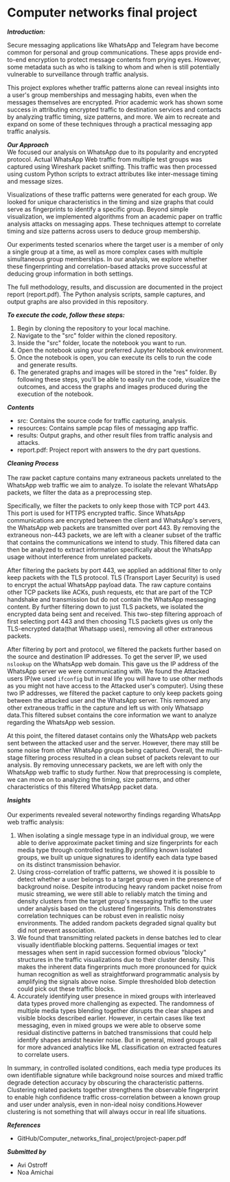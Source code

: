 # Computer networks final project

***Introduction:*** 

Secure messaging applications like WhatsApp and Telegram have become common for personal and group communications. These apps provide end-to-end encryption to protect message contents from prying eyes. However, some metadata such as who is talking to whom and when is still potentially vulnerable to surveillance through traffic analysis.

This project explores whether traffic patterns alone can reveal insights into a user's group memberships and messaging habits, even when the messages themselves are encrypted. Prior academic work has shown some success in attributing encrypted traffic to destination services and contacts by analyzing traffic timing, size patterns, and more. We aim to recreate and expand on some of these techniques through a practical messaging app traffic analysis.

***Our Approach*** <br>
We focused our analysis on WhatsApp due to its popularity and encrypted protocol. Actual WhatsApp Web traffic from multiple test groups was captured using Wireshark packet sniffing. This traffic was then processed using custom Python scripts to extract attributes like inter-message timing and message sizes.

Visualizations of these traffic patterns were generated for each group. We looked for unique characteristics in the timing and size graphs that could serve as fingerprints to identify a specific group. Beyond simple visualization, we implemented algorithms from an academic paper on traffic analysis attacks on messaging apps. These techniques attempt to correlate timing and size patterns across users to deduce group membership.

Our experiments tested scenarios where the target user is a member of only a single group at a time, as well as more complex cases with multiple simultaneous group memberships. In our analysis, we explore whether these fingerprinting and correlation-based attacks prove successful at deducing group information in both settings.

The full methodology, results, and discussion are documented in the project report (report.pdf). The Python analysis scripts, sample captures, and output graphs are also provided in this repository.


***To execute the code, follow these steps:***
1. Begin by cloning the repository to your local machine.
2. Navigate to the "src" folder within the cloned repository.
3. Inside the "src" folder, locate the notebook you want to run.
4. Open the notebook using your preferred Jupyter Notebook environment.
5. Once the notebook is open, you can execute its cells to run the code and generate results.
6. The generated graphs and images will be stored in the "res" folder.
By following these steps, you'll be able to easily run the code, visualize the outcomes, and access the graphs and images produced during the execution of the notebook.


***Contents***
* src: Contains the source code for traffic capturing, analysis.
* resources: Contains sample pcap files of messaging app traffic.
* results: Output graphs, and other result files from traffic analysis and attacks.
* report.pdf: Project report with answers to the dry part questions.
  

***Cleaning Process***<br><br>
The raw packet capture contains many extraneous packets unrelated to the WhatsApp web traffic we aim to analyze. To isolate the relevant WhatsApp packets, we filter the data as a preprocessing step.

Specifically, we filter the packets to only keep those with TCP port 443. This port is used for HTTPS encrypted traffic. Since WhatsApp communications are encrypted between the client and WhatsApp's servers, the WhatsApp web packets are transmitted over port 443.
By removing the extraneous non-443 packets, we are left with a cleaner subset of the traffic that contains the communications we intend to study. This filtered data can then be analyzed to extract information specifically about the WhatsApp usage without interference from unrelated packets.

After filtering the packets by port 443, we applied an additional filter to only keep packets with the TLS protocol. TLS (Transport Layer Security) is used to encrypt the actual WhatsApp payload data.
The raw capture contains other TCP packets like ACKs, push requests, etc that are part of the TCP handshake and transmission but do not contain the WhatsApp messaging content. By further filtering down to just TLS packets, we isolated the encrypted data being sent and received.
This two-step filtering approach of first selecting port 443 and then choosing TLS packets gives us only the TLS-encrypted data(that Whatsapp uses), removing all other extraneous packets.

After filtering by port and protocol, we filtered the packets further based on the source and destination IP addresses.
To get the server IP, we used `nslookup` on the WhatsApp web domain. This gave us the IP address of the WhatsApp server we were communicating with.
We found the Attacked users IP(we used `ifconfig` but in real life you will have to use other methods as you might not have access to the Attacked user's computer).
Using these two IP addresses, we filtered the packet capture to only keep packets going between the attacked user and the WhatsApp server. This removed any other extraneous traffic in the capture and left us with only Whatsapp data.This filtered subset contains the core information we want to analyze regarding the WhatsApp web session.

At this point, the filtered dataset contains only the WhatsApp web packets sent between the attacked user and the server. However, there may still be some noise from other WhatsApp groups being captured.
Overall, the multi-stage filtering process resulted in a clean subset of packets relevant to our analysis. By removing unnecessary packets, we are left with only the WhatsApp web traffic to study further.
Now that preprocessing is complete, we can move on to analyzing the timing, size patterns, and other characteristics of this filtered WhatsApp packet data.

***Insights***<br><br>
Our experiments revealed several noteworthy findings regarding WhatsApp web traffic analysis:

1. When isolating a single message type in an individual group, we were able to derive approximate packet timing and size fingerprints for each media type through controlled testing.By profiling known isolated groups, we built up unique signatures to identify each data type based on its distinct transmission behavior.
2. Using cross-correlation of traffic patterns, we showed it is possible to detect whether a user belongs to a target group even in the presence of background noise. Despite introducing heavy random packet noise from music streaming, we were still able to reliably match the timing and density clusters from the target group's messaging traffic to the user under analysis based on the clustered fingerprints. This demonstrates correlation techniques can be robust even in realistic noisy environments. The added random packets degraded signal quality but did not prevent association.
3. We found that transmitting related packets in dense batches led to clear visually identifiable blocking patterns. Sequential images or text messages when sent in rapid succession formed obvious "blocky" structures in the traffic visualizations due to their cluster density. This makes the inherent data fingerprints much more pronounced for quick human recognition as well as straightforward programmatic analysis by amplifying the signals above noise. Simple thresholded blob detection could pick out these traffic blocks.
4. Accurately identifying user presence in mixed groups with interleaved data types proved more challenging as expected. The randomness of multiple media types blending together disrupts the clear shapes and visible blocks described earlier. However, in certain cases like text messaging, even in mixed groups we were able to observe some residual distinctive patterns in batched transmissions that could help identify shapes amidst heavier noise. But in general, mixed groups call for more advanced analytics like ML classification on extracted features to correlate users.<br>

In summary, in controlled isolated conditions, each media type produces its own identifiable signature while background noise sources and mixed traffic degrade detection accuracy by obscuring the characteristic patterns. Clustering related packets together strengthens the observable fingerprint to enable high confidence traffic cross-correlation between a known group and user under analysis, even in non-ideal noisy conditions.However clustering is not something that will always occur in real life situations.



***References***
* GitHub/Computer_networks_final_project/project-paper.pdf

***Submitted by***
* Avi Ostroff
* Noa Amichai 
